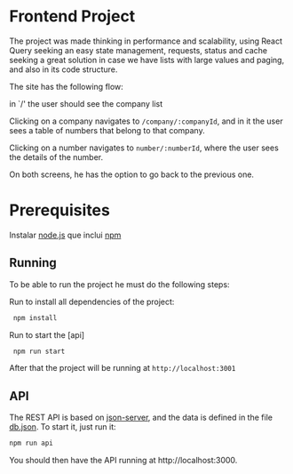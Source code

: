 # Frontend Project

The project was made thinking in performance and scalability, using React Query seeking an easy state management, requests, status and cache seeking a great solution in case we have lists with large values and paging, and also in its code structure.

The site has the following flow:

in `/' the user should see the company list

Clicking on a company navigates to `/company/:companyId`, and in it the user sees a table of numbers that belong to that company.

Clicking on a number navigates to `number/:numberId`, where the user sees the details of the number.

On both screens, he has the option to go back to the previous one.

# Prerequisites
Instalar [node.js](https://nodejs.org/en/) que inclui [npm](https://npmjs.com)

## Running
To be able to run the project he must do the following steps: 

Run to install all dependencies of the project:
```bash
 npm install
```
Run to start the [api]
```bash
 npm run start
```
After that the project will be running at `http://localhost:3001`

## API
The REST API is based on [json-server](https://www.npmjs.com/package/), and the data is defined in the file [db.json](db.json). To start it, just run it:

```bash
npm run api
```

You should then have the API running at http://localhost:3000.
